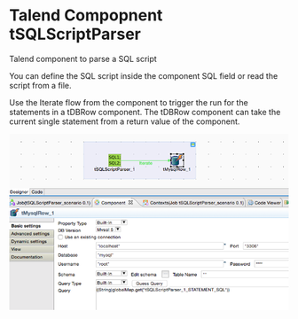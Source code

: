 # Talend Compopnent tSQLScriptParser
Talend component to parse a SQL script

You can define the SQL script inside the component SQL field or read the script from a file.

Use the Iterate flow from the component to trigger the run for the statements in a tDBRow component.
The tDBRow component can take the current single statement from a return value of the component.

![Demo job design](https://github.com/jlolling/talendcomp_tSQLScriptParser/blob/master/doc/mysql_example.png)
